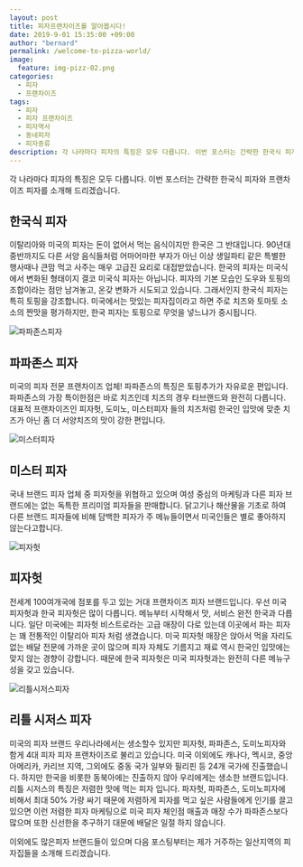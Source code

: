 ```yaml
---
layout: post
title: 피자프랜차이즈를 알아봅시다!
date: 2019-9-01 15:35:00 +09:00
author: "bernard"
permalink: /welcome-to-pizza-world/
image:
  feature: img-pizz-02.png
categories:
  - 피자
  - 프랜차이즈
tags:
  - 피자
  - 피자 프랜차이즈
  - 피자역사
  - 동네피자
  - 피자종류
description: 각 나라마다 피자의 특징은 모두 다릅니다. 이번 포스터는 간략한 한국식 피자와 프랜차이즈 피자를 소개해 드리겠습니다
---
```


각 나라마다 피자의 특징은 모두 다릅니다. 이번 포스터는 간략한 한국식 피자와 프랜차이즈 피자를 소개해 드리겠습니다.

## 한국식 피자

이탈리아와 미국의 피자는 돈이 없어서 먹는 음식이지만 한국은 그 반대입니다. 90년대 중반까지도 다른 서양 음식들처럼 어마어마한 부자가 아닌 이상 생일파티 같은 특별한 행사때나 큰맘 먹고 사주는 매우 고급진 요리로 대접받았습니다. 한국의 피자는 미국식에서 변화된 형태이지 결코 미국식 피자는 아닙니다. 피자의 기본 모습인 도우와 토핑의 조합이라는 점만 남겨놓고, 온갖 변화가 시도되고 있습니다. 그래서인지 한국식 피자는 특히 토핑을 강조합니다. 미국에서는 맛있는 피자집이라고 하면 주로 치즈와 토마토 소소의 짠맛을 평가하지만, 한국 피자는 토핑으로 무엇을 넣느냐가 중시됩니다.



![파파존스피자](https://lh3.googleusercontent.com/GFRh8YPuQJB1m8YuEtD_N7G3zYkn5clv6ra8Nem8wZPZJd6hEy_X4w8zOpCN6imdvjRjfiAEdJ0WO12R-DTwT90EMg7oCVES1gAgqgVo-6pWcjcmB4LpH3-rknNvU-kOjfczSnqnc8qVdpPoSqSRPY0AxwV2HNVyYLGAcw4DYDEhJKoJ3Bz4_VvRAGPZmb3PheKYr4V5VQbIiEe5bXAP91Wtks-GNmeZLOUuKEKeWQAy4DjWqBEb4fS_JdRTPX68B08ONnBFib8WijGFTKNABaQzRadn0U_R9obngPWoTc2N7Q_4d9tkjLLvoVI5jrgVavY0eRzthWlrib4mGBprhgp6_UqjYdCIJPxwbvHh642X-u61f30q2PkPQQ8Pom08ZGVJbmn4fxzSuxfF4nxyiXVfC4CrAw0iK2KQhwOaWjIoCo12ChP45hSlryAf2rPrHbSyw_WM-xZdBFvES9jhoNfajr8Ty9v8dr8ctr5hSdjGVlYowMevMed9tLwCD3aVC0DMcsILhsM5OXjb2BDIIgjCbDdXEZRmIJ9bbrCh0EA_qe7bk0rltJKFR-LPodxMQTYR-ncR4SFTXYwR-JYFvFNmsfoxkUitYVoA7f3I5QIhneMmDOcqta0iPqCUUCchxhpicXEN6EFsDmFluNiv1en-9GGpXpV_5304VWE9Fz2O2wwAVBKj5w=w341-h148-no)

## 파파존스 피자

미국의 피자 전문 프랜차이즈 업체! 파파존스의 특징은 토핑추가가 자유로운 편입니다. 파파존스의 가장 특이한점은 바로 치즈인데 치즈의 경우 타브랜드와 완전히 다릅니다. 대표적 프랜차이즈인 피자헛, 도미노, 미스터피자 들의 치즈처럼 한국인 입맛에 맞춘 치즈가 아닌 좀 더 서양치즈의 맛이 강한 편입니다. 



![미스터피자](https://lh3.googleusercontent.com/BmVDHoEaALU2lmX1bG6M539Cv2Belbfu2dWhcIHVfvp3Ntp9gh9Vx4UwaAG2HU8HHY88n_izpXKRJYnCf5Q33cVsCM3vwykKBNGdYNBi9ZEy0eqe6bwdGTqM5LxA4XCof5ZWC87vjmSJfhBCuboyYH2-NDSOIQqbnGQ6CH-wCvWJ6odPtuEy_qQjtKzgxR1MCQ-MVN5as_gsvKP5pPuqEgl8HcRB-IvqE3VNyUYfJd3aWTLbL72jHDY2MmSYwoijfZ7X6w3C5g1HZkQK16oEuT1U0uf2y6Ufo1wM9R7sub0JCiSr2jnbtQaCyjGNQkB5TJP6dSMfeEuBCC91-Uskr_zAC2I6clUUbzUjg7CfSREioEQPO30qHk8ByF01uneSfnLf1xeoG8wxxsSN2kBVLVyf13d5iBtZAHQmcwx2vlj7bLUqlp9Hry5UHs1A4JaU05Ps-5l4_G_uOfqYMJ37XiecuTff51kuikDx91WURgtYydnOS078donQ6GX_yFGHyCvMT1aZATtjS--g5jXGMm3a1DajtWMNKYlfDNQQXqF3f9kaP_w7ddaUVkzSneOVQJWDHu-hn75Wq1bIwWsLir0TwVNY-80Ifmtp5j2o7geYkMWXKjGFrLaBFA2XtLEJX1gdZkuSH9zjUKrR2g4EkqB65FZp0hmZw7YDaiKWCDGeVn6AqI1BPA=w430-h117-no)

## 미스터 피자

국내 브랜드 피자 업체 중 피자헛을 위협하고 있으며 여성 중심의 마케팅과 다른 피자 브랜드에는 없는 독특한 프리미엄 피자들을 판매합니다. 닭고기나 해산물을 기초로 하여 다른 브랜드 피자들에 비해 담백한 피자가 주 메뉴들이면서 미국인들은 별로 좋아하지 않는다고합니다.

![피자헛](https://lh3.googleusercontent.com/5SHWVlXnO8Tz6Ch46iZDRb0LrYkPjlzH4hskC6xV5zc3nbdo1t4jcOXD_FmXX-hZfPkgjT0if2GzOtPgtc4XX--YHbu7-jH24MNKju898soqbX4Ok2QLDt6erd49feKDpgkRcTQhttr3ml2Nz_Pd9_pQSSPQofcjmrttsfNh5TXUHjizRfB2PoHKu7Sl5eeI-MESrPMUJXpXBPxsiaU8ofZUqsPzwrwoOCtCl2qKF8spja6n8-SHusurTT50NkXR1pU4kC54lUnmcyq5bL4naU1OkEJziHDSlMz6jFcUGKdnHWyb16vUl9r__-G_HaPZiQ4_myQ1AR2TkUia9l5S3s79VcrApeePQb9f2CY2aIhCAMiTuzqZrTGr62Drd7WyNp0hFFSlvFOJzosKmE5sEGoTbDqvua3ZaphlqHptiiOQ8qk5e3IFkofoYYqtvecAUtHpWqrbO09rx6HpYq2LDPWSlrOaHRibaKrO6Tsbng-lfSwtn3uh0Yr69JVYC_5S_W8vXyKpeTamWrH4WOzDcurm5ewR-1Bb_uWwSD9Wf3DxCayvovKaPCXa9kVFTJpqsBUZdbPYcsQCpA5SJfPzeX6jmZEVH6ddHl4_wOQ358i6NjyI1IIM8xmw88-qxD_50lNTf8nj35O2ysMGPOzxcQRy_35z2P9DoOfZqTxWCwcn1CEA4FAN_w=w289-h295-no)

## 피자헛

전세계 100여개국에 점포를 두고 있는 거대 프랜차이즈 피자 브랜드입니다. 우선 미국 피자헛과 한국 피자헛은 많이 다릅니다. 메뉴부터 시작해서 맛, 서비스 완전 한국과 다릅니다. 일단 미국에는 피자헛 비스트로라는 고급 매장이 다로 있는데 이곳에서 파는 피자는 꽤 전통적인 이탈리아 피자 처럼 생겼습니다. 미국 피자헛 매장은 앉아서 먹을 자리도 없는 배달 전문에 가까운 곳이 많으며 피자 자체도 기름지고 재료 역시 한국인 입맛에는 맞지 않는 경향이 강합니다. 때문에 한국 피자헛은 미국 피자헛과는 완전히 다른 메뉴구성을 갖고 있습니다.

![리틀시저스피자](https://lh3.googleusercontent.com/Iz8D-JyygdeSmn4pD0ii1eulCDbt3KFLkXLUcHVLZ_41DY8ALMFkDDXkGno5LuCVvb3rM4MDTQyJ57dzQPX6BxOBeeayIZ3ds0vOOIwFBdEXfSAhRcozYMQGmJFcPe7sfEfnG7VLlUsa2IpRW0dd9dq3i_3-geF7e1Lc-acqruHwlf_Dg5bF56mZn-Pe4f2kgZUaxt1Z1Ets2LtqMBGDKMvt2GZ8YFZw8Q_TLV4acwcvQ_HQLwCJT97jibgUZGV79MO-9X0J8W70DordBxKeoo2FJm6JDWRPPGqpfWhOo5j8ROzMg7x27ntES_ZuzcruOpFEvhdnr_-IOayKYgJCMJXdxJKQHaVOD2Oz7mfocpIAmOodexIyuAjplR-VZA2x-YVkks-9F9LapyF52KCexVjHMp_IrshnCpdVIS5BWQluxK5yzbsOmcOm51e1ofIt21RvMkD2Ayy0eoo7ymH3mrsX3eNJwBWavyHrhc-Xjcvl62acBFL-oGihZkWPES6489_yw4E26U1QTYzuV5Lk8rqajNlQNXtbGEY76dr6ZjKlJZIgw5Y6iwlUu19QMdEnWLpX-PbzK0Xls0nTT2k5fqAqHuViul1a-y7EfMW4K2i0I3im63XXcS7tErbbwnUPlmkRASD1r42ATgLM7Ve73TQnJRrqPimykjSRsARcKH001avXjX3Egw=w200-h252-no)

## 리틀 시저스 피자

미국의 피자 브랜드 우리나라에서는 생소할수 있지만 피자헛, 파파존스, 도미노피자와 함게 4대 피자 피자 프랜차이즈로 불리고 있습니다. 미국 이외에도 캐나다, 멕시코, 중앙아메리카, 카리브 지역, 그외에도 중동 국가 일부와 필리핀 등 24개 국가에 진출했습니다. 하지만 한국을 비롯한 동북아에는 진출하지
않아 우리에게는 생소한 브랜드입니다. 리틀 시저스의 특징은 저렴한 맛에 먹는 피자 입니다. 파자헛, 파파존스, 도미노피자에 비해서 최대 50% 가량 싸기 때문에 저렴하게 피자를 먹고 싶은 사람들에게 인기를 끌고 있으면 이런 저렴한 피자 마케팅으로 미국 피자 체인점 매출과 매장 수가 파파존스보다 많으며 또한 신선한을 추구하기 대문에 배달은 일절 하지 않습니다.



이외에도 많은피자 브랜드들이 있으며 다음 포스팅부터는 제가 거주하는 일산지역의 피자집들을 소개해 드리겠습니다.